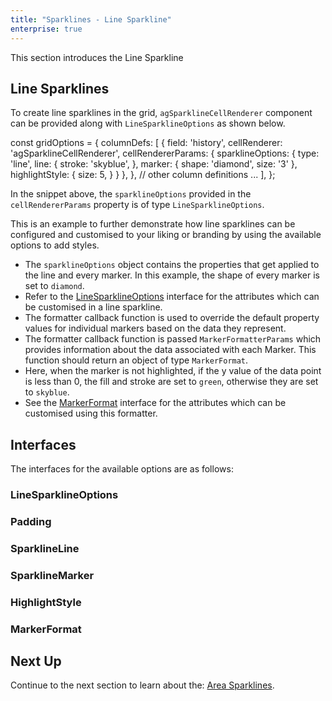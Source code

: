 ```yaml
---
title: "Sparklines - Line Sparkline"
enterprise: true
---
```


This section introduces the Line Sparkline

## Line Sparklines

To create line sparklines in the grid, `agSparklineCellRenderer` component can be provided along with `LineSparklineOptions` as shown below.

<snippet>
const gridOptions = {
    columnDefs: [
        {
            field: 'history',
            cellRenderer: 'agSparklineCellRenderer',
            cellRendererParams: {
                sparklineOptions: {
                    type: 'line',
                    line: {
                        stroke: 'skyblue',
                    },
                    marker: {
                        shape: 'diamond',
                        size: '3'
                    },
                    highlightStyle: {
                        size: 5,
                    }
                }
            },
        },
        // other column definitions ...
    ],
};
</snippet>

In the snippet above, the `sparklineOptions` provided in the `cellRendererParams` property is of type `LineSparklineOptions`.

This is an example to further demonstrate how line sparklines can be configured and customised to your liking or branding by using the available options to add styles.

- The `sparklineOptions` object contains the properties that get applied to the line and every marker. In this example, the shape of every marker is set to `diamond`.
- Refer to the [LineSparklineOptions](/sparklines-line-sparkline/#linesparklineoptions) interface for the attributes which can be customised in a line sparkline.
- The formatter callback function is used to override the default property values for individual markers based on the data they represent.
- The formatter callback function is passed `MarkerFormatterParams` which provides information about the data associated with each Marker. This function should return an object of type `MarkerFormat`.
- Here, when the marker is not highlighted, if the y value of the data point is less than 0, the fill and stroke are set to `green`, otherwise they are set to `skyblue`.
- See the [MarkerFormat](/sparklines-line-sparkline/#markerformat) interface for the attributes which can be customised using this formatter.


<grid-example title='Line Sparkline' name='line-sparkline' type='generated' options='{ "enterprise": true, "exampleHeight": 585, "modules": ["clientside", "sparklines"] }'></grid-example>

## Interfaces
The interfaces for the available options are as follows:

### LineSparklineOptions

<api-documentation source='sparklines-line-sparkline/resources/line-sparkline-api.json' section='LineSparklineOptions'></api-documentation>

### Padding

<api-documentation source='sparklines-line-sparkline/resources/line-sparkline-api.json' section='Padding'></api-documentation>

### SparklineLine

<api-documentation source='sparklines-line-sparkline/resources/line-sparkline-api.json' section='SparklineLine'></api-documentation>

### SparklineMarker

<api-documentation source='sparklines-line-sparkline/resources/line-sparkline-api.json' section='SparklineMarker'></api-documentation>

### HighlightStyle

<api-documentation source='sparklines-line-sparkline/resources/line-sparkline-api.json' section='HighlightStyle'></api-documentation>

### MarkerFormat

<api-documentation source='sparklines-line-sparkline/resources/line-sparkline-api.json' section='MarkerFormat'></api-documentation>


## Next Up

Continue to the next section to learn about the: [Area Sparklines](/sparklines-area-sparkline/).
